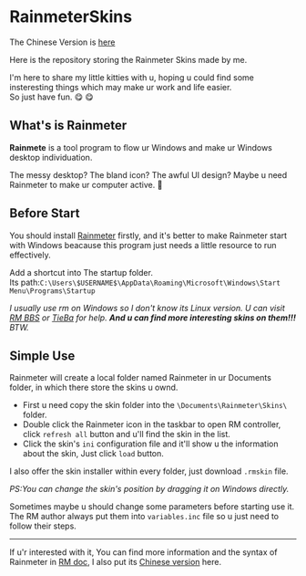 # RainmeterSkins

The Chinese Version is [here](README_Chi.md)

Here is the repository storing the Rainmeter Skins made by me.

I'm here to share my little kitties with u, hoping u could find some insteresting things which may make ur work and life easier.  
So just have fun.  😋 😋

## What's is Rainmeter

__Rainmete__ is a tool program to flow ur Windows and make ur Windows desktop individuation.

The messy desktop? The bland icon? The awful UI design? Maybe u need Rainmeter to make ur computer active. 💖

## Before Start

You should install [Rainmeter](https://www.rainmeter.net/) firstly, and it's better to make Rainmeter start with Windows beacause this program just needs a little resource to run effectively.

Add a shortcut into The startup folder.  
Its path:`C:\Users\$USERNAME$\AppData\Roaming\Microsoft\Windows\Start Menu\Programs\Startup`

_I usually use rm on Windows so I don't know its Linux version. U can visit [RM BBS](https://bbs.rainmeter.cn/) or [TieBa](https://tieba.baidu.com/f?kw=rainmeter) for help. ***And u can find more interesting skins on them!!!*** BTW._

## Simple Use

Rainmeter will create a local folder named Rainmeter in ur Documents folder, in which there store the skins u ownd. 

* First u need copy the skin folder into the `\Documents\Rainmeter\Skins\` folder.
* Double click the Rainmeter icon in the taskbar to open RM controller, click `refresh all` button and u'll find the skin in the list.
* Click the skin's `ini` configuration file and it'll show u the information about the skin, Just click `load` button.

I also offer the skin installer within every folder, just download `.rmskin` file.

_PS:You can change the skin's position by dragging it on Windows directly._

Sometimes maybe u should change some parameters before starting use it. The RM author always put them into `variables.inc` file so u just need to follow their steps.

-----

If u'r interested with it, You can find more information and the syntax of Rainmeter in [RM doc](https://docs.rainmeter.net/), I also put its [Chinese version](Rainmeter_4.3.docx) here.
